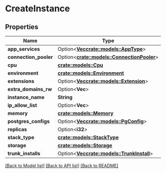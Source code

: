 # CreateInstance

## Properties

Name | Type | Description | Notes
------------ | ------------- | ------------- | -------------
**app_services** | Option<[**Vec<crate::models::AppType>**](AppType.md)> |  | [optional]
**connection_pooler** | Option<[**crate::models::ConnectionPooler**](ConnectionPooler.md)> |  | [optional]
**cpu** | [**crate::models::Cpu**](Cpu.md) |  | 
**environment** | [**crate::models::Environment**](Environment.md) |  | 
**extensions** | Option<[**Vec<crate::models::Extension>**](Extension.md)> |  | [optional]
**extra_domains_rw** | Option<**Vec<String>**> |  | [optional]
**instance_name** | **String** |  | 
**ip_allow_list** | Option<**Vec<String>**> |  | [optional]
**memory** | [**crate::models::Memory**](Memory.md) |  | 
**postgres_configs** | Option<[**Vec<crate::models::PgConfig>**](PgConfig.md)> |  | [optional]
**replicas** | Option<**i32**> |  | [optional]
**stack_type** | [**crate::models::StackType**](StackType.md) |  | 
**storage** | [**crate::models::Storage**](Storage.md) |  | 
**trunk_installs** | Option<[**Vec<crate::models::TrunkInstall>**](TrunkInstall.md)> |  | [optional]

[[Back to Model list]](../README.md#documentation-for-models) [[Back to API list]](../README.md#documentation-for-api-endpoints) [[Back to README]](../README.md)


